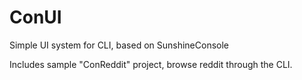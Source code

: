 # ConUI
Simple UI system for CLI, based on SunshineConsole

Includes sample "ConReddit" project, browse reddit through the CLI.
